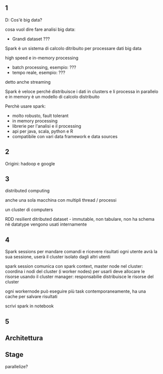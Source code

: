 1 
---
D: Cos'è big data?

cosa vuol dire fare analisi big data:
- Grandi dataset
???

Spark è un sistema di calcolo ditribuito per processare dati big data 

high speed e in-memory processing

- batch processing, esempio:
???
- tempo reale, esempio:
???

detto anche streaming

Spark è veloce perché distribuisce i dati in clusters e li processa in parallelo e in memory
è un modello di calcolo distribuito

Perchè usare spark:
- molto robusto, fault tolerant
- in memory processing
- librerie per l'analisi e il processing
- api per java, scala, python e R
- compatibile con vari data framework e data sources

2 
---
Origini: hadoop e google


3
---
distributed computing

anche una sola macchina con multipli thread / processi

un cluster di computers


RDD resilient ditributed dataset - immutable, non tabulare, non ha schema nè datatype vengono usati internamente

4
---
Spark sessions per mandare comandi e ricevere risultati
ogni utente avrà la sua sessione, userà il cluster isolato dagli altri utenti

spark session comunica con spark context, master node nel cluster: coordina i nodi del cluster (i worker nodes)
per usarli deve allocare le risorse usando il cluster manager: responsabilie distribuisce le risorse del cluster

ogni workernode può eseguire più task contemporaneamente, ha una cache per salvare risultati

scrivi spark in notebook




5
---


Architettura
---




Stage
---
parallelize?